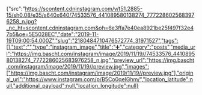 {"src":"https://scontent.cdninstagram.com/v/t51.2885-15/sh0.08/e35/s640x640/74533576_441089580138274_7772286025683976258_n.jpg?_nc_ht=scontent.cdninstagram.com&oh=6e3ffa7e40ea8921be25f497f32e47b5&oe=5E5028EC","date":"2019-11-19T09:00:54.000Z","slug":"2180484710476572774_31971527","tags":[],"text":"","type":"instagram_image","title":"➕","category":"posts","media_url":"https://img.bascht.com/instagram/image/2019/11/19//74533576_441089580138274_7772286025683976258_n.jpg","preview_url":"https://img.bascht.com/instagram/image/2019/11/19//preview.jpg","images":["https://img.bascht.com/instagram/image/2019/11/19//preview.jpg"],"original_url":"https://www.instagram.com/p/B5Co0qeIGhm/","location_latitude":null,"additional_payload":null,"location_longitude":null}
